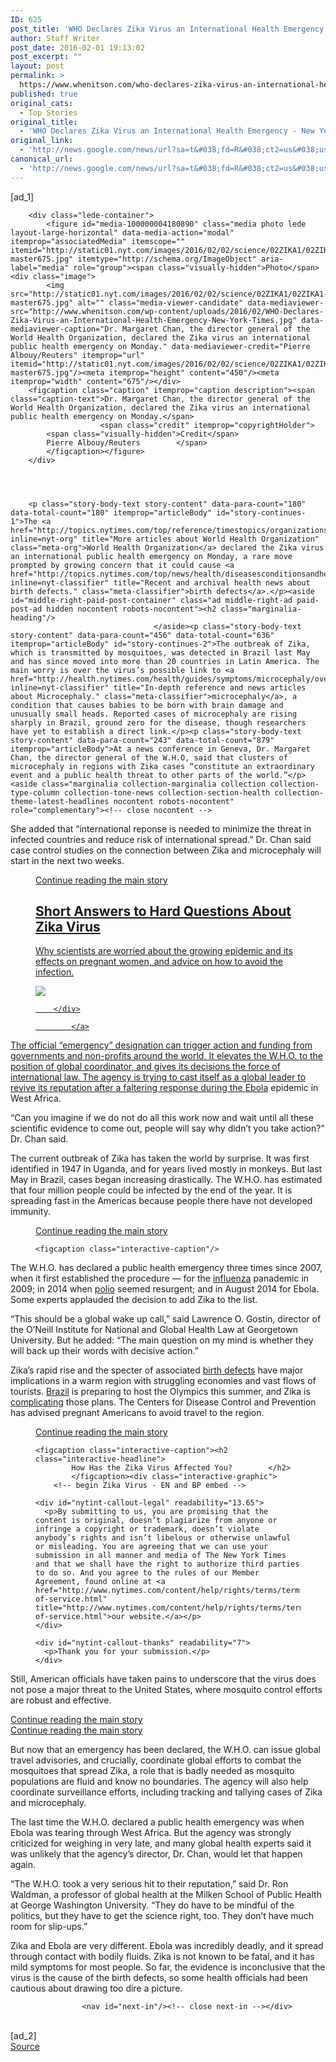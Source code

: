 ```yaml
---
ID: 625
post_title: 'WHO Declares Zika Virus an International Health Emergency &#8211; New York Times'
author: Staff Writer
post_date: 2016-02-01 19:13:02
post_excerpt: ""
layout: post
permalink: >
  https://www.whenitson.com/who-declares-zika-virus-an-international-health-emergency-new-york-times/
published: true
original_cats:
  - Top Stories
original_title:
  - 'WHO Declares Zika Virus an International Health Emergency - New York Times'
original_link:
  - 'http://news.google.com/news/url?sa=t&#038;fd=R&#038;ct2=us&#038;usg=AFQjCNEvdVOR_V498zeGEbQiszMql3-RQA&#038;clid=c3a7d30bb8a4878e06b80cf16b898331&#038;cid=52779040949598&#038;ei=Pa6vVsiyEcu4wQHar6OICA&#038;url=http://www.nytimes.com/2016/02/02/health/zika-virus-world-health-organization.html'
canonical_url:
  - 'http://news.google.com/news/url?sa=t&#038;fd=R&#038;ct2=us&#038;usg=AFQjCNEvdVOR_V498zeGEbQiszMql3-RQA&#038;clid=c3a7d30bb8a4878e06b80cf16b898331&#038;cid=52779040949598&#038;ei=Pa6vVsiyEcu4wQHar6OICA&#038;url=http://www.nytimes.com/2016/02/02/health/zika-virus-world-health-organization.html'
---
```

 [ad_1]
<br><div id="story-body" readability="135.1764077929">

        
        
        <div class="lede-container">
            <figure id="media-100000004180890" class="media photo lede  layout-large-horizontal" data-media-action="modal" itemprop="associatedMedia" itemscope="" itemid="http://static01.nyt.com/images/2016/02/02/science/02ZIKA1/02ZIKA1-master675.jpg" itemtype="http://schema.org/ImageObject" aria-label="media" role="group"><span class="visually-hidden">Photo</span>
    <div class="image">
            <img src="http://static01.nyt.com/images/2016/02/02/science/02ZIKA1/02ZIKA1-master675.jpg" alt="" class="media-viewer-candidate" data-mediaviewer-src="http://www.whenitson.com/wp-content/uploads/2016/02/WHO-Declares-Zika-Virus-an-International-Health-Emergency-New-York-Times.jpg" data-mediaviewer-caption="Dr. Margaret Chan, the director general of the World Health Organization, declared the Zika virus an international public health emergency on Monday." data-mediaviewer-credit="Pierre Albouy/Reuters" itemprop="url" itemid="http://static01.nyt.com/images/2016/02/02/science/02ZIKA1/02ZIKA1-master675.jpg"/><meta itemprop="height" content="450"/><meta itemprop="width" content="675"/></div>
        <figcaption class="caption" itemprop="caption description"><span class="caption-text">Dr. Margaret Chan, the director general of the World Health Organization, declared the Zika virus an international public health emergency on Monday.</span>
                        <span class="credit" itemprop="copyrightHolder">
            <span class="visually-hidden">Credit</span>
            Pierre Albouy/Reuters        </span>
            </figcaption></figure>
        </div>

        

                
        <p class="story-body-text story-content" data-para-count="180" data-total-count="180" itemprop="articleBody" id="story-continues-1">The <a href="http://topics.nytimes.com/top/reference/timestopics/organizations/w/world_health_organization/index.html?inline=nyt-org" title="More articles about World Health Organization" class="meta-org">World Health Organization</a> declared the Zika virus an international public health emergency on Monday, a rare move prompted by growing concern that it could cause <a href="http://topics.nytimes.com/top/news/health/diseasesconditionsandhealthtopics/birth_defects/index.html?inline=nyt-classifier" title="Recent and archival health news about birth defects." class="meta-classifier">birth defects</a>.</p><aside id="middle-right-paid-post-container" class="ad middle-right-ad paid-post-ad hidden nocontent robots-nocontent"><h2 class="marginalia-heading"/>
                                    </aside><p class="story-body-text story-content" data-para-count="456" data-total-count="636" itemprop="articleBody" id="story-continues-2">The outbreak of Zika, which is transmitted by mosquitoes, was detected in Brazil last May and has since moved into more than 20 countries in Latin America. The main worry is over the virus’s possible link to <a href="http://health.nytimes.com/health/guides/symptoms/microcephaly/overview.html?inline=nyt-classifier" title="In-depth reference and news articles about Microcephaly." class="meta-classifier">microcephaly</a>, a condition that causes babies to be born with brain damage and unusually small heads. Reported cases of microcephaly are rising sharply in Brazil, ground zero for the disease, though researchers have yet to establish a direct link.</p><p class="story-body-text story-content" data-para-count="243" data-total-count="879" itemprop="articleBody">At a news conference in Geneva, Dr. Margaret Chan, the director general of the W.H.O, said that clusters of microcephaly in regions with Zika cases “constitute an extraordinary event and a public health threat to other parts of the world.”</p><aside class="marginalia collection-marginalia collection collection-type-column collection-tone-news collection-section-health collection-theme-latest-headlines nocontent robots-nocontent" role="complementary"><!-- close nocontent -->
</aside><p class="story-body-text story-content" data-para-count="255" data-total-count="1134" itemprop="articleBody">She added that “international reponse is needed to minimize the threat in infected countries and reduce risk of international spread.” Dr. Chan said case control studies on the connection between Zika and microcephaly will start in the next two weeks.</p> <figure id="what-is-zika-virus" class="interactive promo  has-adjacency has-lede-adjacency  layout-large"><a class="visually-hidden skip-to-text-link" href="#story-continues-3">Continue reading the main story</a>
    <a href="http://www.nytimes.com/interactive/2016/health/what-is-zika-virus.html" readability="2">
                <figcaption class="interactive-caption" readability="4"><h2 class="interactive-headline">
                Short Answers to Hard Questions About Zika Virus            </h2>
            <p class="interactive-summary">
                Why scientists are worried about the growing epidemic and its effects on pregnant women, and advice on how to avoid the infection.            </p>
        </figcaption><div class="interactive-image-container">
            <div class="interactive-image">
                <img src="http://www.whenitson.com/wp-content/uploads/2016/02/1454353982_148_WHO-Declares-Zika-Virus-an-International-Health-Emergency-New-York-Times.jpg"/></div>
            
        </div>

            </a>
</figure><p class="story-body-text story-content" data-para-count="389" data-total-count="1523" itemprop="articleBody" id="story-continues-3">The official “emergency” designation can trigger action and funding from governments and non-profits around the world. It elevates the W.H.O. to the position of global coordinator, and gives its decisions the force of international law. The agency is trying to cast itself as a global leader to revive its reputation after a faltering response during the <a href="http://topics.nytimes.com/top/reference/timestopics/subjects/e/ebola/index.html?inline=nyt-classifier" title="More articles about ebola." class="meta-classifier">Ebola</a> epidemic in West Africa.</p><p class="story-body-text story-content" data-para-count="174" data-total-count="1697" itemprop="articleBody">“Can you imagine if we do not do all this work now and wait until all these scientific evidence to come out, people will say why didn’t you take action?” Dr. Chan said.</p><p class="story-body-text story-content" data-para-count="382" data-total-count="2079" itemprop="articleBody" id="story-continues-4">The current outbreak of Zika has taken the world by surprise. It was first identified in 1947 in Uganda, and for years lived mostly in monkeys. But last May in Brazil, cases began increasing drastically. The W.H.O. has estimated that four million people could be infected by the end of the year. It is spreading fast in the Americas because people there have not developed immunity.</p><figure id="breaking-news-email-promo" class="interactive interactive-embedded  has-adjacency  limit-small layout-small"><a class="visually-hidden skip-to-text-link" href="#story-continues-5">Continue reading the main story</a>

    
    <figcaption class="interactive-caption"/>
    
    
</figure><p class="story-body-text story-content" data-para-count="282" data-total-count="2361" itemprop="articleBody" id="story-continues-5">The W.H.O. has declared a public health emergency three times since 2007, when it first established the procedure — for the <a href="http://health.nytimes.com/health/guides/disease/the-flu/overview.html?inline=nyt-classifier" title="In-depth reference and news articles about The flu." class="meta-classifier">influenza</a> panademic in 2009; in 2014 when <a href="http://health.nytimes.com/health/guides/disease/poliomyelitis/overview.html?inline=nyt-classifier" title="In-depth reference and news articles about Poliomyelitis." class="meta-classifier">polio</a> seemed resurgent; and in August 2014 for Ebola. Some experts applauded the decision to add Zika to the list.</p><p class="story-body-text story-content" data-para-count="277" data-total-count="2638" itemprop="articleBody">“This should be a global wake up call,” said Lawrence O. Gostin, director of the O’Neill Institute for National and Global Health Law at Georgetown University. But he added: “The main question on my mind is whether they will back up their words with decisive action.”</p><p class="story-body-text story-content" data-para-count="359" data-total-count="2997" itemprop="articleBody">Zika’s rapid rise and the specter of associated <a title="Recent and archival health news about birth defects." href="http://topics.nytimes.com/top/news/health/diseasesconditionsandhealthtopics/birth_defects/index.html?inline=nyt-classifier">birth defects</a> have major implications in a warm region with struggling economies and vast flows of tourists. <a title="More news and information about Brazil." href="http://topics.nytimes.com/top/news/international/countriesandterritories/brazil/index.html?inline=nyt-geo">Brazil</a> is preparing to host the Olympics this summer, and Zika is <a title="Times article." href="http://www.nytimes.com/2016/01/29/world/americas/brazil-zika-rio-olympics.html">complicating</a> those plans. The Centers for Disease Control and Prevention has advised pregnant Americans to avoid travel to the region.</p><figure id="zika-callout-en-bp" class="interactive interactive-embedded  has-adjacency  limit-small layout-flex-medium"><a class="visually-hidden skip-to-text-link" href="#story-continues-6">Continue reading the main story</a>

    
    <figcaption class="interactive-caption"><h2 class="interactive-headline">
            How Has the Zika Virus Affected You?        </h2>
            </figcaption><div class="interactive-graphic">
        <!-- begin Zika Virus - EN and BP embed -->
<div class="nytint-callout-container light-theme" readability="10.426229508197">
  <link href="http://int.nyt.com/applications/formacist/assets/embedded_form-970853ec16029d81943fb67ad076684a.css" media="screen" rel="stylesheet"/>

    <div id="nytint-callout-legal" readability="13.65">
      <p>By submitting to us, you are promising that the content is original, doesn’t plagiarize from anyone or infringe a copyright or trademark, doesn’t violate anybody’s rights and isn’t libelous or otherwise unlawful or misleading. You are agreeing that we can use your submission in all manner and media of The New York Times and that we shall have the right to authorize third parties to do so. And you agree to the rules of our Member Agreement, found online at <a href="http://www.nytimes.com/content/help/rights/terms/terms-of-service.html" title="http://www.nytimes.com/content/help/rights/terms/terms-of-service.html">our website.</a></p>
    </div>

    <div id="nytint-callout-thanks" readability="7">
      <p>Thank you for your submission.</p>
    </div>

    
<!--
    
-->



</div>

<!-- end Zika Virus - EN and BP embed -->    </div>
    
    
</figure><p class="story-body-text story-content" data-para-count="179" data-total-count="3176" itemprop="articleBody" id="story-continues-6">Still, American officials have taken pains to underscore that the virus does not pose a major threat to the United States, where mosquito control efforts are robust and effective.</p><div id="MiddleRight1" class="ad ad-placeholder nocontent robots-nocontent">
<a class="visually-hidden skip-to-text-link" href="#story-continues-7">Continue reading the main story</a>
</div>
    	<div id="MiddleRightN" class="ad text-ad middle-right-ad nocontent robots-nocontent">
<a class="visually-hidden skip-to-text-link" href="#story-continues-7">Continue reading the main story</a>
</div><p class="story-body-text story-content" data-para-count="384" data-total-count="3560" itemprop="articleBody" id="story-continues-7">But now that an emergency has been declared, the W.H.O. can issue global travel advisories, and crucially, coordinate global efforts to combat the mosquitoes that spread Zika, a role that is badly needed as mosquito populations are fluid and know no boundaries. The agency will also help coordinate surveillance efforts, including tracking and tallying cases of Zika and microcephaly.</p>
<p class="story-body-text story-content" data-para-count="294" data-total-count="3854" itemprop="articleBody" id="story-continues-8">The last time the W.H.O. declared a public health emergency was when Ebola was tearing through West Africa. But the agency was strongly criticized for weighing in very late, and many global health experts said it was unlikely that the agency’s director, Dr. Chan, would let that happen again.</p><p class="story-body-text story-content" data-para-count="320" data-total-count="4174" itemprop="articleBody">“The W.H.O. took a very serious hit to their reputation,” said Dr. Ron Waldman, a professor of global health at the Milken School of Public Health at George Washington University. “They do have to be mindful of the politics, but they have to get the science right, too. They don’t have much room for slip-ups.”</p><p class="story-body-text story-content" data-para-count="350" data-total-count="4524" itemprop="articleBody">Zika and Ebola are very different. Ebola was incredibly deadly, and it spread through contact with bodily fluids. Zika is not known to be fatal, and it has mild symptoms for most people. So far, the evidence is inconclusive that the virus is the cause of the birth defects, so some health officials had been cautious about drawing too dire a picture.</p>
        
                                                
        
                    <nav id="next-in"/><!-- close next-in --></div>
<br>[ad_2]
<br><a href="http://news.google.com/news/url?sa=t&#038;fd=R&#038;ct2=us&#038;usg=AFQjCNEvdVOR_V498zeGEbQiszMql3-RQA&#038;clid=c3a7d30bb8a4878e06b80cf16b898331&#038;cid=52779040949598&#038;ei=Pa6vVsiyEcu4wQHar6OICA&#038;url=http://www.nytimes.com/2016/02/02/health/zika-virus-world-health-organization.html">Source </a>